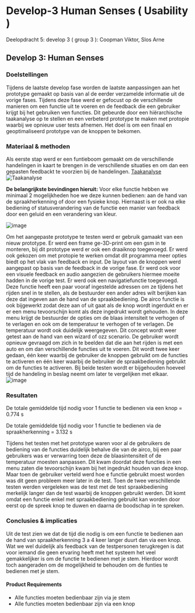 # Develop-3 Human Senses ( Usability )
Deelopdracht 5: develop 3 ( group 3 ): Coopman Viktor, Slos Arne

## Develop 3: Human Senses
### Doelstellingen
Tijdens de laatste develop fase worden de laatste aanpassingen aan het prototype gemaakt op basis van al de eerder verzamelde informatie uit de vorige fases. Tijdens deze fase werd er gefocust op de verschillende manieren om een functie uit te voeren en de feedback die een gebruiker krijgt bij het gebruiken ven functies.  Dit gebeurde door een hiërarchische taakanalyse op te stellen en een verbeterd prototype te maken met protopie waarbij we opnieuw user tests afnemen.
Het doel is om een finaal en geoptimaliseerd prototype van de knoppen te bekomen.

### Materiaal & methoden
Als eerste stap werd er een funtieboom gemaakt om de verschillende handelingen in kaart te brengen in de verschillende situaties en om dan een gepasten feedbackt te voorzien bij de handelingen.
[Taakanalyse](https://lucid.app/lucidspark/a29f5345-b2c6-4360-82b3-dcbd95d4308d/edit?beaconFlowId=8583B9BEC7D35FA3&invitationId=inv_679c655a-8b6a-4bfd-9d54-b0bca86bb100&page=0_0#)
![Taakanalyse](https://github.com/arneslos/UCD_SEM1/assets/159801398/79563014-12a5-45b4-a089-6af5ac1e5729)

**De belangrijkste bevindingen hieruit:** 
Voor elke functie hebben we minimaal 2 mogelijkheden hoe we deze kunnen bedienen: aan de hand van de spraakherkenning of door een fysieke knop. Hiernaast is er ook na elke bediening of statusverandering van de functie een manier van feedback door een geluid en een verandering van kleur. 

![image](https://github.com/arneslos/UCD_SEM1/assets/159801398/3bacb924-593b-4120-9d00-ac40e758aa1c)

Om het aangepaste prototype te testen werd er gebruik gamaakt van een nieuw prototype. Er werd een frame ge-3D-print om een gsm in te monteren, bij dit prototype werd er ook een draaiknop toegevoegd. Er werd ook gekozen om met protopie te werken omdat dit programma meer opties biedt op het vlak van feedback en input. De layout van de knoppen werd aangepast op basis van de feedback in de vorige fase. Er werd ook voor een visuele feedback en audio aangezien de gebruikers hiermee moeite hadden in de vorige test. Er werd ook een navigatiefunctie toegevoegd. Deze functie heeft een paar vooraf ingestelde adressen om ze tijdens het rijden snel in te stellen, als de bestuurder een ander adres wilt berijken kan deze dat ingeven aan de hand van de spraakbediening. De airco functie is ook bijgewerkt zodat deze aan of uit gaat als de knop wordt ingerdukt en er er een menu tevoorschijn komt als deze ingedrukt wordt gehouden. In deze menu krijgt de bestuurder de opties om de blaas intensiteit te verhogen of te verlagen en ook om de temperatuur te verhogen of te verlagen. De temperatuur wordt ook duidelijk weergegeven.
Dit concept wordt weer getest aan de hand van een wizard of ozz scenario. De gebruiker wordt opnieuw gevraagd om zich in te beelden dat die aan het rijden is met een auto en om dan verschillende functies uit te voeren. Dit wordt twee keer gedaan, één keer waarbij de gebruiker de knoppen gebruikt om de functies te activeren en één keer waarbij de bebruiker de spraakbediening gebruikt om de functies te activeren. Bij beide testen wordt er bijgehouden hoeveel tijd de handeling in beslag neemt om later te vergelijken met elkaar.
![image](https://github.com/arneslos/UCD_SEM1/assets/159801398/b700a3a4-81bc-4a57-8edd-a3c2ba653c7c)


### Resultaten

De totale gemiddelde tijd nodig voor 1 functie te bedienen via een knop =	0.774 s 

De totale gemiddelde tijd nodig voor 1 functie te bedienen via de spraakherkenning =	3.132 s 

Tijdens het testen met het prototype waren voor al de gebruikers de bediening van de functies duidelijk behalve die van de airco, bij een paar gebruikers was er verwarring toen deze de blaasintensiteit of de temperatuur moesten aanpassen. Dit kwam doordat deze functies in een menu zaten die tevoorschijn kwam bij het ingedrukt houden van deze knop. Maar toen de gebruiker verteld werd hoe e functie gebruikt moest worden was dit geen probleem meer later in de test. Toen de twee verschillende testen werden vergeleken was de test met de test spraakbediening merkelijk langer dan de test waarbij de knoppen gebruikt werden. Dit komt omdat een functie enkel met spraakbediening gebruikt kan worden door eerst op de spreek knop te duwen en daarna de boodschap in te spreken.

### Conclusies & implicaties
Uit de test zien we dat de tijd die nodig is om een functie te bedienen aan de hand van spraakherkenning 3 a 4 keer langer duurt dan via een knop. Wat we wel duidelijk als feedback van de testpersonen terugkregen is dat voor iemand die geen ervaring heeft met het systeem het veel gemakkelijker is om de functie te bedienen met je stem. 
Hierdoor wordt toch aangeraden om de mogelijkheid te behouden om de funties te bedienen met je stem.

#### Product Requirements
- Alle functies moeten bedienbaar zijn via je stem
- Alle functies moeten bedienbaar zijn via een knop

